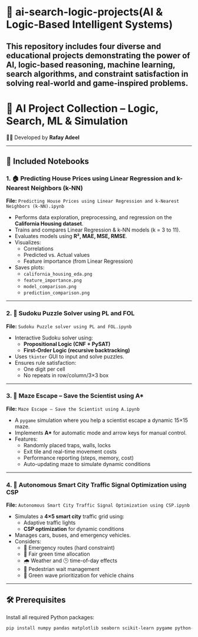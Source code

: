 # 🧠 ai-search-logic-projects(AI & Logic-Based Intelligent Systems)

This repository includes four diverse and educational projects demonstrating the power of **AI**, **logic-based reasoning**, **machine learning**, **search algorithms**, and **constraint satisfaction** in solving real-world and game-inspired problems.
---

# 🤖 AI Project Collection – Logic, Search, ML & Simulation

👨‍💻 Developed by **Rafay Adeel**

---

## 📁 Included Notebooks

### 1. 🏠 Predicting House Prices using Linear Regression and k-Nearest Neighbors (k-NN)
**File:** `Predicting House Prices using Linear Regression and k-Nearest Neighbors (k-NN).ipynb`

- Performs data exploration, preprocessing, and regression on the **California Housing dataset**.
- Trains and compares Linear Regression & k-NN models (k = 3 to 11).
- Evaluates models using **R², MAE, MSE, RMSE**.
- Visualizes:
  - Correlations
  - Predicted vs. Actual values
  - Feature importance (from Linear Regression)
- Saves plots:
  - `california_housing_eda.png`
  - `feature_importance.png`
  - `model_comparison.png`
  - `prediction_comparison.png`

---

### 2. 🧩 Sudoku Puzzle Solver using PL and FOL
**File:** `Sudoku Puzzle solver using PL and FOL.ipynb`

- Interactive Sudoku solver using:
  - **Propositional Logic (CNF + PySAT)**
  - **First-Order Logic (recursive backtracking)**
- Uses `tkinter` GUI to input and solve puzzles.
- Ensures rule satisfaction:
  - One digit per cell
  - No repeats in row/column/3×3 box

---

### 3. 🧪 Maze Escape – Save the Scientist using A*
**File:** `Maze Escape – Save the Scientist using A.ipynb`

- A `pygame` simulation where you help a scientist escape a dynamic 15×15 maze.
- Implements **A\*** for automatic mode and arrow keys for manual control.
- Features:
  - Randomly placed traps, walls, locks
  - Exit tile and real-time movement costs
  - Performance reporting (steps, memory, cost)
  - Auto-updating maze to simulate dynamic conditions

---

### 4. 🚦 Autonomous Smart City Traffic Signal Optimization using CSP
**File:** `Autonomous Smart City Traffic Signal Optimization using CSP.ipynb`

- Simulates a **4×5 smart city** traffic grid using:
  - Adaptive traffic lights
  - **CSP optimization** for dynamic conditions
- Manages cars, buses, and emergency vehicles.
- Considers:
  - 🚨 Emergency routes (hard constraint)
  - 🚦 Fair green time allocation
  - 🌧 Weather and 🕒 time-of-day effects
  - 🚶 Pedestrian wait management
  - 🔁 Green wave prioritization for vehicle chains

---

## 🛠 Prerequisites

Install all required Python packages:

```bash
pip install numpy pandas matplotlib seaborn scikit-learn pygame python-sat
